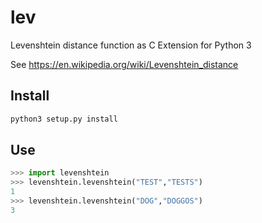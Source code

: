 # lev
Levenshtein distance function as C Extension for Python 3


See https://en.wikipedia.org/wiki/Levenshtein_distance 

## Install

```bash
python3 setup.py install
```

## Use

```python
>>> import levenshtein
>>> levenshtein.levenshtein("TEST","TESTS")
1
>>> levenshtein.levenshtein("DOG","DOGGOS")
3
```
